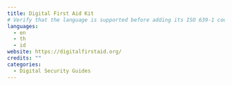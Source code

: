 ```yaml
---
title: Digital First Aid Kit
# Verify that the language is supported before adding its ISO 639-1 code here. without the country code, i.e. ms instead of ms_MY.
languages:
  - en
  - th
  - id
website: https://digitalfirstaid.org/
credits: ""
categories:
  - Digital Security Guides
---
```


